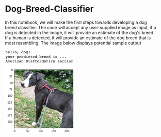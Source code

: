 # Dog-Breed-Classifier

In this notebook, we will make the first steps towards developing a dog breed classifier.  The code will accept any user-supplied image as input, if a dog is detected in the image, it will provide an estimate of the dog's breed.  If a human is detected, it will provide an estimate of the dog breed that is most resembling.  The image below displays potential sample output

![alt text](https://github.com/Yogesh-S/29-Dog-Breed-Classifier/blob/main/images/sample_dog_output.png?raw=true)
